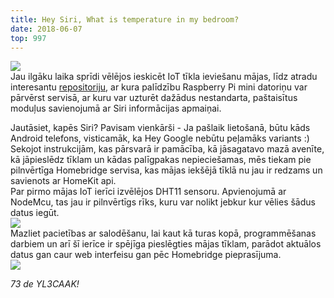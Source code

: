 ```yaml
---
title: Hey Siri, What is temperature in my bedroom?
date: 2018-06-07
top: 997
---
```


![](/posts/3/1.jpg)  
Jau ilgāku laika sprīdi vēlējos ieskicēt IoT tīkla ieviešanu mājas, līdz atradu interesantu [repositoriju](https://github.com/homebridge/homebridge), ar kura palīdzību Raspberry Pi mini datoriņu var pārvērst servisā, ar kuru var uzturēt dažādus nestandarta, paštaisītus moduļus savienojumā ar Siri informācijas apmaiņai.

<!-- more -->

Jautāsiet, kapēs Siri? Pavisam vienkārši -  Ja pašlaik lietošanā, būtu kāds Android telefons, visticamāk, ka Hey Google nebūtu peļamāks variants :)  
Sekojot instrukcijām, kas pārsvarā ir pamācība, kā jāsagatavo mazā avenīte, kā jāpieslēdz tīklam un kādas palīgpakas nepieciešamas, mēs tiekam pie pilnvērtīga Homebridge servisa, kas mājas iekšējā tīklā nu jau ir redzams  un savienots ar HomeKit api.    
Par pirmo mājas IoT ierīci izvēlējos DHT11 sensoru. Apvienojumā ar NodeMcu, tas jau ir pilnvērtīgs rīks, kuru var nolikt jebkur kur vēlies šādus datus iegūt.    
![](/posts/3/2.jpg)  
Mazliet pacietības ar salodēšanu, lai kaut kā turas kopā, programmēšanas darbiem un arī šī ierīce ir spējīga pieslēgties mājas tīklam, parādot aktuālos datus gan caur web interfeisu gan pēc Homebridge pieprasījuma.  
![](/posts/3/3.jpg)  

*73 de YL3CAAK!*



